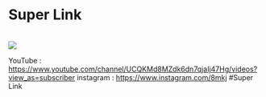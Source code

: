 # Super Link

<br/>
<img src="https://a.top4top.net/p_65171j751.png" />
<br/>

YouTube : https://www.youtube.com/channel/UCQKMd8MZdk6dn7qjaIj47Hg/videos?view_as=subscriber
instagram : https://www.instagram.com/8mkj
#Super Link
